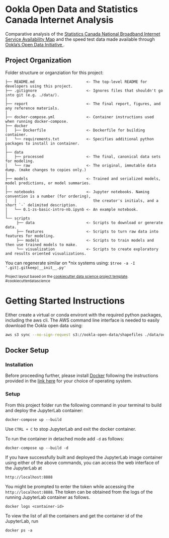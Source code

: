 Ookla Open Data and Statistics Canada Internet Analysis
==============================

Comparative analysis of the 
[Statistics Canada National Broadband Internet Service Availability Map](https://www.ic.gc.ca/app/sitt/bbmap/hm.html?lang=eng) 
and the speed test data made available through 
[Ookla’s Open Data Initiative ](https://www.ookla.com/ookla-for-good/open-data).

Project Organization
------------
Folder structure or organziation for this project:
```
├── README.md                       <- The top-level README for developers using this project.
├── .gitignore                      <- Ignores files that shouldn't go into git (e.g. ./data/).
│
├── report                          <- The final report, figures, and any reference materials.
│
├── docker-compose.yml              <- Container instructions used when running docker-compose.
├── docker
│   ├── Dockerfile                  <- Dockerfile for building container.
│   └── requirements.txt            <- Specifies additional python packages to install in container.
│
├── data
│   ├── processed                   <- The final, canonical data sets for modeling.
│   └── raw                         <- The original, immutable data dump. (make changes to copies only.)
│
├── models                          <- Trained and serialized models, model predictions, or model summaries.
│
├── notebooks                       <- Jupyter notebooks. Naming convention is a number (for ordering),
│   │                                  the creator's initials, and a short `-` delimited description.
│   └── 0.1-zs-basic-intro-nb.ipynb <- An example notebook.
│
└── scripts                   
     ├── data                       <- Scripts to download or generate data.
     ├── features                   <- Scripts to turn raw data into features for modeling.
     ├── models                     <- Scripts to train models and then use trained models to make.
     └── visualization              <- Scripts to create exploratory and results oriented visualizations.
```


You can regenerate similar on *nix systems using:
     ```$tree -a -I '.git|.gitkeep|__init__.py'```

<p><small>Project layout based on the <a target="_blank" href="https://drivendata.github.io/cookiecutter-data-science/">cookiecutter data science project template</a>. #cookiecutterdatascience</small></p>


Getting Started Instructions 
==============================

Either create a virtual or conda environt with the required python packages, including the aws cli. The AWS command line interface
is needed to easily download the Ookla open data using:
```bash
aws s3 sync --no-sign-request s3://ookla-open-data/shapefiles ./data/ookla-raw
```



Docker Setup
--------------------

### Installation
Before proceeding further, please install [Docker](https://www.docker.com/) following the instructions provided in the [link here](https://docs.docker.com/get-docker/) for your choice of operating system. 

### Setup 

From this project folder run the following command in your terminal to build and deploy the JupyterLab container:
```
docker-compose up --build
```
Use `CTRL + C` to stop JupyterLab and exit the docker container. 

To run the container in detached mode add `-d` as follows:
```
docker-compose up --build -d
```

If you have successfully built and deployed the JupyterLab image container using either of the above commands, you can access the web interface of the JupyterLab at 
```
http://localhost:8888
```

You might be prompted to enter the token while accessing the `http://localhost:8888`. The token can be obtained from the logs of the running JupyterLab container as follows. 

```
docker logs <container-id>
```

To view the list of all the containers and get the container id of the JupyterLab, run 
```
docker ps -a
```

